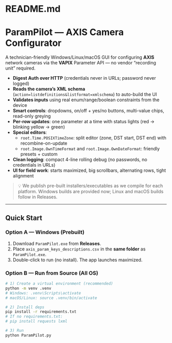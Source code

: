 # README.md

# ParamPilot — AXIS Camera Configurator

A technician-friendly Windows/Linux/macOS GUI for configuring **AXIS** network cameras via the **VAPIX** Parameter API — no vendor “recording unit” required.

- **Digest Auth over HTTP** (credentials never in URLs; password never logged)
- **Reads the camera’s XML schema** (`action=listdefinitions&listformat=xmlschema`) to auto-build the UI
- **Validates inputs** using real enum/range/boolean constraints from the device
- **Smart controls**: dropdowns, on/off + yes/no buttons, multi-value chips, read-only greying
- **Per-row updates**: one parameter at a time with status lights (red → blinking yellow → green)
- **Special editors**:
  - `root.Time.POSIXTimeZone`: split editor (zone, DST start, DST end) with recombine-on-update
  - `root.Image.OwnTimeFormat` and `root.Image.OwnDateFormat`: friendly presets + custom
- **Clean logging**: compact 4-line rolling debug (no passwords, no credentials in URLs)
- **UI for field work**: starts maximized, big scrollbars, alternating rows, tight alignment

> 💡 We publish pre-built installers/executables as we compile for each platform. Windows builds are provided now; Linux and macOS builds follow in Releases.

---

## Quick Start

### Option A — Windows (Prebuilt)
1. Download `ParamPilot.exe` from **Releases**.
2. Place `axis_param_keys_descriptions.csv` in the **same folder** as `ParamPilot.exe`.
3. Double-click to run (no install). The app launches maximized.

### Option B — Run from Source (All OS)
```bash
# 1) Create a virtual environment (recommended)
python -m venv .venv
# Windows: .venv\Scripts\activate
# macOS/Linux: source .venv/bin/activate

# 2) Install deps
pip install -r requirements.txt
# If no requirements.txt:
# pip install requests lxml

# 3) Run
python ParamPilot.py
